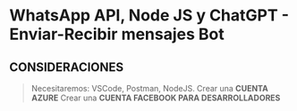 # WhatsApp API, Node JS y ChatGPT - Enviar-Recibir mensajes Bot

## CONSIDERACIONES

> Necesitaremos: VSCode, Postman, NodeJS.
> Crear una __CUENTA AZURE__
> Crear una __CUENTA FACEBOOK PARA DESARROLLADORES__

